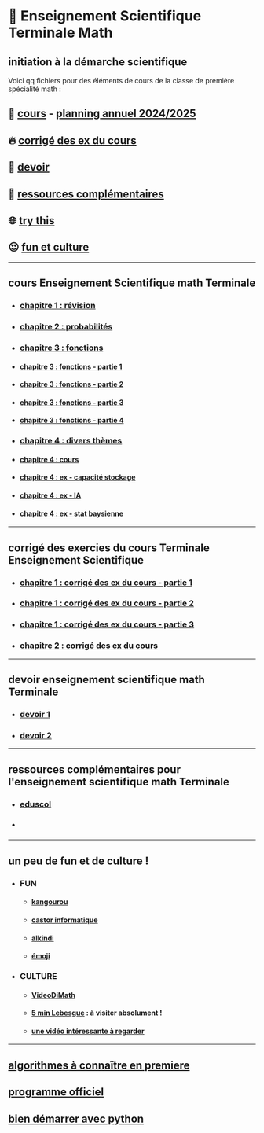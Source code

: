 # :santa: Enseignement Scientifique Terminale Math
initiation à la démarche scientifique
---------------------------------------------------------------------------------------------------------------------------

Voici qq fichiers pour des éléments de cours de la classe de première spécialité math :
## 🌈 [cours](#cours) - [planning annuel 2024/2025](https://github.com/Math13Net/ES_Math/blob/main/Emploi%20du%20temps%20ES%20T02%202024-25%20V2.pdf)
## 🔥 [corrigé des ex du cours](#corrige)
## 👋 [devoir](#devoir)
## 📜 [ressources complémentaires](#ressource)
## 🌐 [try this](https://undergroundmathematics.org/)
## 😍 [fun et culture](#fun)


-----------------------------------------------------------------------------------------------------------------------------
## <a name="cours"></a> cours Enseignement Scientifique math Terminale
* ### [chapitre 1 : révision](https://github.com/Math13Net/ES_Math/blob/main/ES_cours_1.pdf)
* ### [chapitre 2 : probabilités](https://github.com/Math13Net/ES_Math/blob/main/ES_cours2_ex_sujet.pdf)
* ### [chapitre 3 : fonctions]()
* #### [chapitre 3 : fonctions - partie 1](https://github.com/Math13Net/ES_Math/blob/main/fonction%20-%201%20-%20Trac%C3%A9%20de%20fonction%20ens%20sc.pdf)
* #### [chapitre 3 : fonctions - partie 2](https://github.com/Math13Net/ES_Math/blob/main/fonction%20-%202%20-%20Mod%C3%A8les%20d%C3%A9mographiques%20Activit%C3%A9s%20-%20ens%20sc.pdf)
* #### [chapitre 3 : fonctions - partie 3](https://github.com/Math13Net/ES_Math/blob/main/fonction%20-%203%20-%20Suites%20cours%20-%20ens%20sc.pdf)
* #### [chapitre 3 : fonctions - partie 4](https://github.com/Math13Net/ES_Math/blob/main/fonction%20-%204%20-%20Droite%20d'ajustement%20-%20ens%20sc.pdf)
* ### [chapitre 4 : divers thèmes]()
* #### [chapitre 4 : cours](https://github.com/Math13Net/ES_Math/blob/main/ES_cours_4.pdf)
* #### [chapitre 4 : ex - capacité stockage](https://github.com/Math13Net/ES_Math/blob/main/ex_4_stock.pdf)
* #### [chapitre 4 : ex - IA ](https://github.com/Math13Net/ES_Math/blob/main/ex_4_IA.pdf)
* #### [chapitre 4 : ex - stat baysienne](https://github.com/Math13Net/ES_Math/blob/main/ex_4_stat_bays.pdf)

-----------------------------------------------------------------------------------------------------------------------------
## <a name="corrige"></a> corrigé des exercies du cours Terminale Enseignement Scientifique
* ### [chapitre 1 : corrigé des ex du cours - partie 1](https://github.com/Math13Net/ES_Math/blob/main/cours_1_corrige_1.pdf)
* ### [chapitre 1 : corrigé des ex du cours - partie 2](https://github.com/Math13Net/ES_Math/blob/main/cours_1_corrige_2.pdf)
* ### [chapitre 1 : corrigé des ex du cours - partie 3](https://github.com/Math13Net/ES_Math/blob/main/cours_1_corrige_3.pdf)
* ### [chapitre 2 : corrigé des ex du cours](https://github.com/Math13Net/ES_Math/blob/main/ES_cours2_ex_corrige.pdf)

-----------------------------------------------------------------------------------------------------------------------------
## <a name="devoir"></a> devoir enseignement scientifique math Terminale
* ### [devoir 1]()
* ### [devoir 2]()

-----------------------------------------------------------------------------------------------------------------------------
## <a name="ressource"></a> ressources complémentaires pour l'enseignement scientifique math Terminale
* ### [eduscol](https://eduscol.education.fr/1723/programmes-et-ressources-en-mathematiques-voie-gt)
* ### []()






---------------------------------------------------------------------------------------------------------------------------
## <a name="fun"></a> un peu de fun et de culture !
* ### FUN
  * #### [kangourou](http://www.mathkang.org/default.html)
  * #### [castor informatique](http://castor-informatique.fr/)
  * #### [alkindi](https://www.concours-alkindi.fr/#/)
  * #### [émoji](https://gist.github.com/rxaviers/7360908)
* ### CULTURE
  * #### [VideoDiMath](http://video.math.cnrs.fr/)
  * #### [5 min Lebesgue](https://www.lebesgue.fr/5min) : à visiter absolument !
  * #### [une vidéo intéressante à regarder](https://youtu.be/4nG49xTTjIA)

---------------------------------------------------------------------------------------------------------------------------
## [algorithmes à connaître en premiere](http://revue.sesamath.net/spip.php?article1188)
## [programme officiel](https://eduscol.education.fr/document/25339/download)
## [bien démarrer avec python](https://xn--petitfut-i1a.com/download/cours-initiation-python/)


